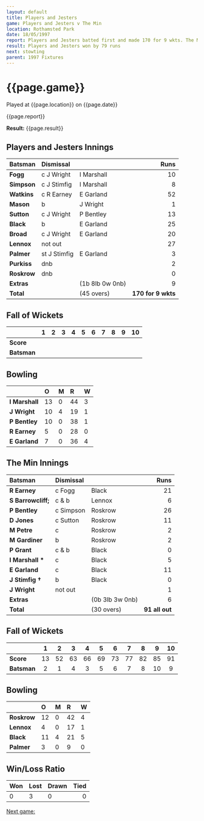 ```yaml
---
layout: default
title: Players and Jesters
game: Players and Jesters v The Min
location: Rothamsted Park
date: 18/05/1997
report: Players and Jesters batted first and made 170 for 9 wkts. The Min replied with 91 all out
result: Players and Jesters won by 79 runs
next: stowting
parent: 1997 Fixtures
---
```


# {{page.game}}

Played at {{page.location}} on {{page.date}}

{{page.report}}

**Result:** {{page.result}}

## Players and Jesters Innings

| Batsman | Dismissal |  | Runs |
|:---|:---|---|---:|
| **Fogg** | c J Wright | I Marshall | 10 |
| **Simpson** | c J Stimfig | I Marshall | 8 |
| **Watkins** | c R Earney | E Garland | 52 |
| **Mason** | b | J Wright | 1 |
| **Sutton** | c J Wright | P Bentley | 13 |
| **Black** | b | E Garland | 25 |
| **Broad** | c J Wright | E Garland | 20 |
| **Lennox** | not out |  |  27|
| **Palmer** | st J Stimfig | E Garland | 3 |
| **Purkiss** | dnb |  | 2 |
| **Roskrow** | dnb |  | 0 |
| **Extras** | | (1b 8lb 0w 0nb) | 9 |
| **Total** | | (45 overs) | **170 for 9 wkts** |

## Fall of Wickets

| | 1 | 2 | 3 | 4 | 5 | 6 | 7 | 8 | 9 | 10 |
|---|:---:|:---:|:---:|:---:|:---:|:---:|:---:|:---:|:---:|:---:|
| **Score** |  |  |  |  |  |  |  |  |  |  |
| **Batsman** |  |  |  |  |  |  |  |  |  |  |

## Bowling

| | O | M | R | W |
|---|:---|:---|:---|:---|
| **I Marshall** | 13 | 0 | 44 | 3 |
| **J Wright** | 10 | 4 | 19 | 1 |
| **P Bentley** | 10 | 0 | 38 | 1 |
| **R Earney** | 5 | 0 | 28 | 0 |
| **E Garland** | 7 | 0 | 36 | 4 |

## The Min Innings

| Batsman | Dismissal |  | Runs |
|:---|:---|---|---:|
| **R Earney** | c Fogg | Black | 21 |
| **S Barrowcliff;** | c & b | Lennox | 6 |
| **P Bentley** | c Simpson | Roskrow | 26 |
| **D Jones** | c Sutton | Roskrow | 11 |
| **M Petre** | c | Roskrow | 2 |
| **M Gardiner** | b | Roskrow | 2 |
| **P Grant** | c & b | Black | 0 |
| **I Marshall &#42;** | c | Black | 5 |
| **E Garland** | c | Black | 11 |
| **J Stimfig &#8224;** | b | Black | 0 |
| **J Wright** | not out |  | 1 |
| **Extras** | | (0b 3lb 3w 0nb) | 6 |
| **Total** | | (30 overs) | **91 all out** |

## Fall of Wickets

| | 1 | 2 | 3 | 4 | 5 | 6 | 7 | 8 | 9 | 10 |
|---|:---:|:---:|:---:|:---:|:---:|:---:|:---:|:---:|:---:|:---:|
| **Score** | 13 | 52 | 63 | 66 | 69 | 73 | 77 | 82 | 85 | 91 |
| **Batsman** | 2 | 1 | 4 | 3 | 5 | 6 | 7 | 8 | 10 | 9 |

## Bowling

| | O | M | R | W |
|---|:---|:---|:---|:---|
| **Roskrow** | 12 | 0 | 42 | 4 |
| **Lennox** | 4 | 0 | 17 | 1 |
| **Black** | 11 | 4 | 21 | 5 |
| **Palmer** | 3 | 0 | 9 | 0 |

## Win/Loss Ratio

| Won | Lost | Drawn | Tied |
|:---|:---|:---|---:|
| 0 | 3 | 0 | 0 |

[Next game:]({{page.next}})